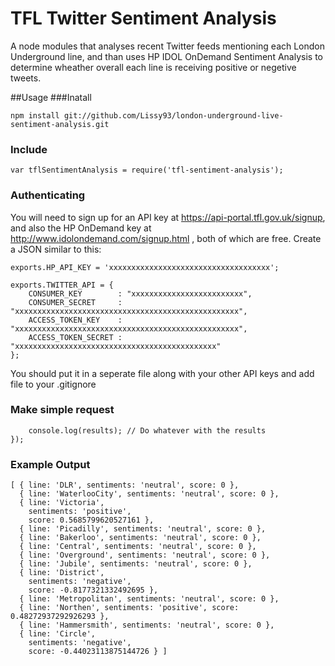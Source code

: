 # TFL Twitter Sentiment Analysis
A node modules that analyses recent Twitter feeds mentioning each London Underground line, and than uses HP IDOL OnDemand Sentiment Analysis to determine wheather overall each line is receiving positive or negetive tweets.



##Usage
###Inatall
```
npm install git://github.com/Lissy93/london-underground-live-sentiment-analysis.git
```

### Include 
```
var tflSentimentAnalysis = require('tfl-sentiment-analysis');
```

### Authenticating
You will need to sign up for an API key at https://api-portal.tfl.gov.uk/signup, and also the HP OnDemand key at http://www.idolondemand.com/signup.html , both of which are free.
Create a JSON similar to this:
```
exports.HP_API_KEY = 'xxxxxxxxxxxxxxxxxxxxxxxxxxxxxxxxxxxx';

exports.TWITTER_API = {
    CONSUMER_KEY        : "xxxxxxxxxxxxxxxxxxxxxxxxx",
    CONSUMER_SECRET     : "xxxxxxxxxxxxxxxxxxxxxxxxxxxxxxxxxxxxxxxxxxxxxxxxxx",
    ACCESS_TOKEN_KEY    : "xxxxxxxxxxxxxxxxxxxxxxxxxxxxxxxxxxxxxxxxxxxxxxxxxx",
    ACCESS_TOKEN_SECRET : "xxxxxxxxxxxxxxxxxxxxxxxxxxxxxxxxxxxxxxxxxxxxx"
};

```
You should put it in a seperate file along with your other API keys and add file to your .gitignore

### Make simple request
```tflSentimentAnalysis.fetchTflSentiments(function(results){
    console.log(results); // Do whatever with the results
});
```

### Example Output
```
[ { line: 'DLR', sentiments: 'neutral', score: 0 },
  { line: 'WaterlooCity', sentiments: 'neutral', score: 0 },
  { line: 'Victoria',
    sentiments: 'positive',
    score: 0.5685799620527161 },
  { line: 'Picadilly', sentiments: 'neutral', score: 0 },
  { line: 'Bakerloo', sentiments: 'neutral', score: 0 },
  { line: 'Central', sentiments: 'neutral', score: 0 },
  { line: 'Overground', sentiments: 'neutral', score: 0 },
  { line: 'Jubile', sentiments: 'neutral', score: 0 },
  { line: 'District',
    sentiments: 'negative',
    score: -0.8177321332492695 },
  { line: 'Metropolitan', sentiments: 'neutral', score: 0 },
  { line: 'Northen', sentiments: 'positive', score: 0.48272937292926293 },
  { line: 'Hammersmith', sentiments: 'neutral', score: 0 },
  { line: 'Circle',
    sentiments: 'negative',
    score: -0.44023113875144726 } ]
```

[TFL]:https://api-portal.tfl.gov.uk/signup
[@lissy_sykes]:http://twitter.com/lissy_sykes


